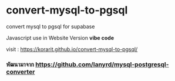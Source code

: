 # convert-mysql-to-pgsql
convert mysql to pgsql for supabase

Javascript use in Website Version **vibe code**

visit : https://korarit.github.io/convert-mysql-to-pgsql/

### พัฒนามาจาก https://github.com/lanyrd/mysql-postgresql-converter
